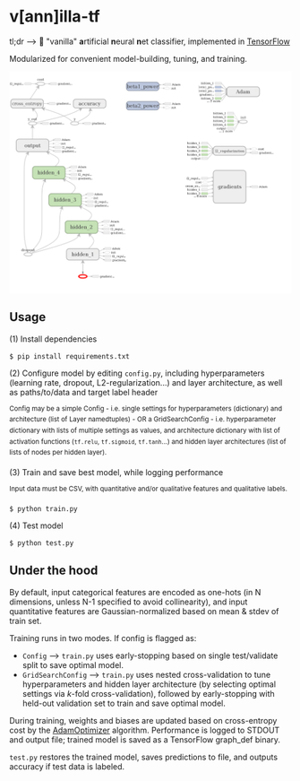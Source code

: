# v[ann]illa-tf

tl;dr --> :ice_cream: "vanilla" **a**rtificial **n**eural **n**et classifier, implemented in [TensorFlow](https://github.com/tensorflow/tensorflow)

Modularized for convenient model-building, tuning, and training.

<img src="docs/graphdef.png" title="Tensorboard viz of sample model" alt="Tensorboard viz of sample model" align="middle" width="750"/>

## Usage
(1) Install dependencies

```
$ pip install requirements.txt
```

(2) Configure model by editing ```config.py```, including hyperparameters (learning rate, dropout, L2-regularization...) and layer architecture, as well as paths/to/data and target label header

<sup> Config may be a simple Config - i.e. single settings for hyperparameters (dictionary) and architecture (list of Layer namedtuples) - OR a GridSearchConfig - i.e. hyperparameter dictionary with lists of multiple settings as values, and architecture dictionary with list of activation functions (```tf.relu```, ```tf.sigmoid```, ```tf.tanh```...) and hidden layer architectures (list of lists of nodes per hidden layer).</sup>

(3) Train and save best model, while logging performance

<sup> Input data must be CSV, with quantitative and/or qualitative features and qualitative labels.</sup>

```
$ python train.py
```

(4) Test model
```
$ python test.py
```

## Under the hood
By default, input categorical features are encoded as one-hots (in N dimensions, unless N-1 specified to avoid collinearity), and input quantitative features are Gaussian-normalized based on mean & stdev of train set.

Training runs in two modes. If config is flagged as:

* ```Config``` --> ```train.py``` uses early-stopping based on single test/validate split to save optimal model.
* ```GridSearchConfig``` --> ```train.py``` uses nested cross-validation to tune hyperparameters and hidden layer architecture (by selecting optimal settings via *k*-fold cross-validation), followed by early-stopping with held-out validation set to train and save optimal model.

During training, weights and biases are updated based on cross-entropy cost by the [AdamOptimizer](http://arxiv.org/pdf/1412.6980.pdf) algorithm. Performance is logged to STDOUT and output file; trained model is saved as a TensorFlow graph_def binary.

```test.py``` restores the trained model, saves predictions to file, and outputs accuracy if test data is labeled.
